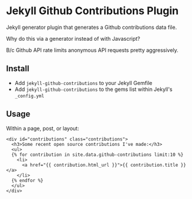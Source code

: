 # Jekyll Github Contributions Plugin

Jekyll generator plugin that generates a Github contributions data file.

Why do this via a generator instead of with Javascript?

B/c Github API rate limits anonymous API requests pretty aggressively.

## Install

* Add `jekyll-github-contributions` to your Jekyll Gemfile
* Add `jekyll-github-contributions` to the gems list within Jekyll's `_config.yml`

## Usage

Within a page, post, or layout:

```erb
<div id="contributions" class="contributions">
  <h3>Some recent open source contributions I've made:</h3>
  <ul>
  {% for contribution in site.data.github-contributions limit:10 %}
    <li>
      <a href="{{ contribution.html_url }}">{{ contribution.title }}</a>
    </li>
  {% endfor %}
  </ul> 
</div>
```
